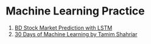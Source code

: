 # Machine Learning Practice 

01. [BD Stock Market Prediction with LSTM](https://github.com/sabboshachi/Machine_Learning/tree/main/01.%20BD%20Stock%20Market%20Prediction%20with%20LSTM)
02. [30 Days of Machine Learning by Tamim Shahriar](https://github.com/sabboshachi/Machine_Learning/tree/main/02.%2030%20Days%20of%20Machine%20Learning%20by%20Tamim%20Shahriar)
